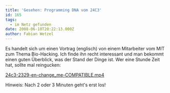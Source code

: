 ```yaml
---
title: 'Gesehen: Programming DNA vom 24C3'
id: 165
tags:
  - im Netz gefunden
date: 2008-06-10T20:22:13.000Z
author: Fabian Wetzel
---
```


Es handelt sich um einen Vortrag (englisch) von einem Mitarbeiter vom MIT zum Thema Bio-Hacking. Ich finde ihn recht interessant und man bekommt einen guten Überblick, was der Stand der Dinge ist. Wer eine Stunde Zeit hat, sollte mal reingucken:

[24c3-2329-en-change_me-COMPATIBLE.mp4](http://dewy.fem.tu-ilmenau.de/CCC/24C3/mp4/24c3-2329-en-change_me-COMPATIBLE.mp4 "24c3-2329-en-change_me-COMPATIBLE.mp4")

Hinweis: Nach 2 oder 3 Minuten geht's erst los!

